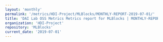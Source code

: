 ```yaml
---
layout: 'monthly'
permalink: '/metrics/HDI-Project/MLBlocks/MONTHLY-REPORT-2019-07-01/'
title: 'DAI Lab OSS Metrics Metrics report for MLBlocks | MONTHLY-REPORT-2019-07-01'
organization: 'HDI-Project'
repository: 'MLBlocks'
current_date: '2019-07-01'
---
```

